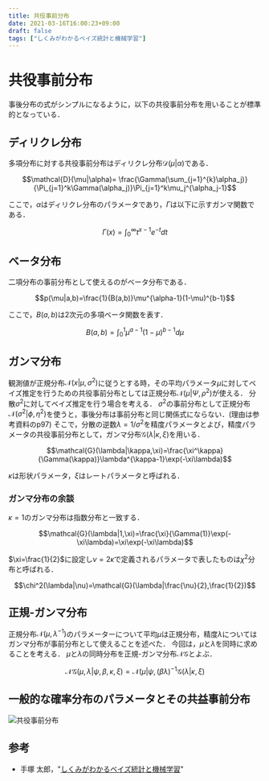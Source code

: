 ```yaml
---
title: 共役事前分布
date: 2021-03-16T16:00:23+09:00
draft: false
tags: ["しくみがわかるベイズ統計と機械学習"] 
---
```

<!--more-->
# 共役事前分布
事後分布の式がシンプルになるように，以下の共役事前分布を用いることが標準的となっている．

## ディリクレ分布
多項分布に対する共役事前分布はディリクレ分布$\mathcal{D}(\mu|\alpha)$である．

$$\mathcal{D}(\mu|\alpha)= \frac{\Gamma(\sum_{j=1}^{k}\alpha_j)}{\Pi_{j=1}^k\Gamma(\alpha_j)}\Pi_{j=1}^k\mu_j^{\alpha_j-1}$$

ここで，$\alpha$はディリクレ分布のパラメータであり，$\Gamma$は以下に示すガンマ関数である．

$$\Gamma(x)=\int_0^\infty t^{x-1}e^{-t}dt$$

## ベータ分布
二項分布の事前分布として使えるのがベータ分布である．

$$p(\mu|a,b)=\frac{1}{B(a,b)}\mu^{\alpha-1}(1-\mu)^{b-1}$$

ここで，$B(a,b)$は2次元の多項ベータ関数を表す．

$$B(a,b)=\int_0^1\mu^{a-1}(1-\mu)^{b-1}d\mu$$
## ガンマ分布
観測値が正規分布$\mathcal{N}(x|\mu,\sigma^2)$に従うとする時，その平均パラメータ$\mu$に対してベイズ推定を行うための共役事前分布としては正規分布$\mathcal{N}(\mu|\Psi,\rho^2)$が使える．
分散$\sigma^2$に対してベイズ推定を行う場合を考える．
$\sigma^2$の事前分布として正規分布$\mathcal{N}(\sigma^2|\phi,\eta^2)$を使うと，事後分布は事前分布と同じ関係式にならない．(理由は参考資料のp97)
そこで，分散の逆数$\lambda=1/\sigma^2$を精度パラメータとよび，精度パラメータの共役事前分布として，ガンマ分布$\mathcal{G}(\lambda|\kappa,\xi)$を用いる．

$$\mathcal{G}(\lambda|\kappa,\xi)=\frac{\xi^\kappa}{\Gamma(\kappa)}\lambda^{\kappa-1}\exp(-\xi\lambda)$$

$\kappa$は形状パラメータ，$\xi$はレートパラメータと呼ばれる．

### ガンマ分布の余談
$\kappa=1$のガンマ分布は指数分布と一致する．

$$\mathcal{G}(\lambda|1,\xi)=\frac{\xi}{\Gamma(1)}\exp(-\xi\lambda)=\xi\exp(-\xi\lambda)$$

$\xi=\frac{1}{2}$に設定し$\nu=2\kappa$で定義されるパラメータで表したものは$\chi^2$分布と呼ばれる．

$$\chi^2(\lambda|\nu)=\mathcal{G}(\lambda|\frac{\nu}{2},\frac{1}{2})$$

## 正規-ガンマ分布
正規分布$\mathcal{N}(\mu,\lambda^{-1})$のパラメーターについて平均$\mu$は正規分布，精度$\lambda$についてはガンマ分布が事前分布として使えることを述べた．
今回は，$\mu$と$\lambda$を同時に求めることを考える．
$\mu$と$\lambda$の同時分布を正規-ガンマ分布$\mathcal{NG}$とよぶ．

$$\mathcal{NG}(\mu,\lambda|\psi,\beta,\kappa,\xi)=\mathcal{N}(\mu|\psi,(\beta \lambda)^{-1}\mathcal{G}(\lambda|\kappa,\xi)$$


## 一般的な確率分布のパラメータとその共益事前分布

![共役事前分布](.././共役事前分布.png)

## 参考
- 手塚 太郎，"[しくみがわかるベイズ統計と機械学習](https://amzn.to/3cCILQM)"
